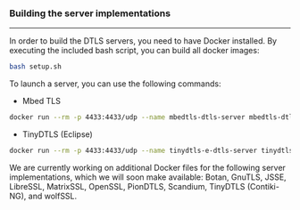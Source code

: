 ### Building the server implementations

---

In order to build the DTLS servers, you need to have Docker installed. By executing the included bash script, you can build all docker images:
```bash
bash setup.sh
```

To launch a server, you can use the following commands:

- Mbed TLS
```bash
docker run --rm -p 4433:4433/udp --name mbedtls-dtls-server mbedtls-dtls-server server_port=4433 dtls=1
```

- TinyDTLS (Eclipse)
```bash
docker run --rm -p 4433:4433/udp --name tinydtls-e-dtls-server tinydtls-e-dtls-server -p 4433
```

We are currently working on additional Docker files for the following server implementations, which we will soon make available: 
Botan, GnuTLS, JSSE, LibreSSL, MatrixSSL, OpenSSL, PionDTLS, Scandium, TinyDTLS (Contiki-NG), and wolfSSL.
